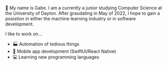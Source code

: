 :wave: My name is Gabe.
I am a currently a junior studying Computer Science at the University of Dayton. After graudating in May of 2022, I hope to gain a posistion in either the machine learning industry or in software development. 

I like to work on...
- :factory: Automation of tedious things
- :iphone: Mobile app development (SwiftUI/React Native)
- :computer: Learning new programming languages
